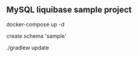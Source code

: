 MySQL liquibase sample project
------------------------------

docker-compose up -d

create schema 'sample'

./gradlew update


